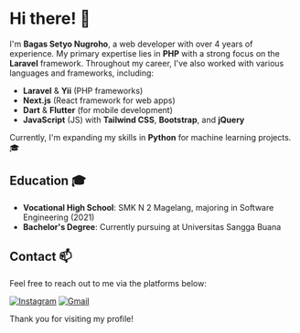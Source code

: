 # Hi there! 👋

I'm **Bagas Setyo Nugroho**, a web developer with over 4 years of experience. My primary expertise lies in **PHP** with a strong focus on the **Laravel** framework. Throughout my career, I've also worked with various languages and frameworks, including:

- **Laravel** & **Yii** (PHP frameworks)
- **Next.js** (React framework for web apps)
- **Dart** & **Flutter** (for mobile development)
- **JavaScript** (JS) with **Tailwind CSS**, **Bootstrap**, and **jQuery**

Currently, I'm expanding my skills in **Python** for machine learning projects. 🎓

## Education 🎓
- **Vocational High School**: SMK N 2 Magelang, majoring in Software Engineering (2021)
- **Bachelor's Degree**: Currently pursuing at Universitas Sangga Buana

## Contact 📫
Feel free to reach out to me via the platforms below:

[![Instagram](https://img.shields.io/badge/Instagram-%23E4405F.svg?style=for-the-badge&logo=Instagram&logoColor=white)](https://www.instagram.com/bagazfrazetyo)
[![Gmail](https://img.shields.io/badge/Gmail-D14836?style=for-the-badge&logo=gmail&logoColor=white)](mailto:bagazfrazetyo@gmail.com)

Thank you for visiting my profile!
